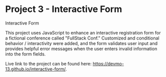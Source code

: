# Project 3 - Interactive Form
 Interactive Form

This project uses JavaScript to enhance an interactive registration form for a fictional conference called "FullStack Conf."
Customized and conditional behavior / interactivity were added, and the form validates user input and provides helpful error messages when the user enters invalid information into the form fields.

Live link to the project can be found here: https://devmo-13.github.io/interactive-form/.